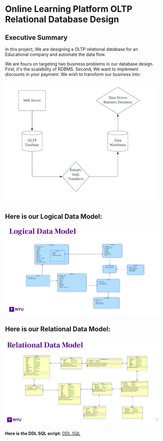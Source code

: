 # Online Learning Platform OLTP Relational Database Design

## Executive Summary 

In this project, We are designing a OLTP relational database for an Educational company and automate the data flow. 

We are foucs on targeting two business problems in our database design. First, it's the scalability of RDBMS. Second, We want to implement discounts in your payment. We wish to transform our business into: 

<img src="./images/pic1.png" width =500>

## **Here is our Logical Data Model:**

<img src="./images/pic2.png" width =800>

## **Here is our Relational Data Model:**

<img src="./images/pic3.png" width =800>


**Here is the DDL SQL script:** [DDL.SQL](project_DDL.SQL) 